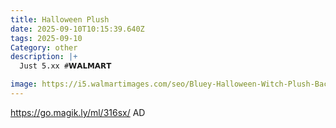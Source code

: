 ```yaml
---
title: Halloween Plush
date: 2025-09-10T10:15:39.640Z
tags: 2025-09-10
Category: other
description: |+
  Just 5.xx #𝗪𝗔𝗟𝗠𝗔𝗥𝗧 

image: https://i5.walmartimages.com/seo/Bluey-Halloween-Witch-Plush-Backpack-Clip_96cd9aa9-3393-4cbe-b094-be0d6b51c3d6.e60c7c825da5bb87f135b729df7801d5.jpeg?odnHeight=2000&odnWidth=2000&odnBg=FFFFFF
---
```

https://go.magik.ly/ml/316sx/
AD